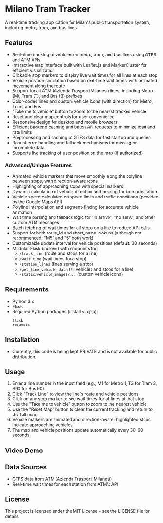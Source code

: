 # Milano Tram Tracker

A real-time tracking application for Milan's public transportation system, including metro, tram, and bus lines.

## Features

- Real-time tracking of vehicles on metro, tram, and bus lines using GTFS and ATM APIs
- Interactive map interface built with Leaflet.js and MarkerCluster for efficient visualization
- Clickable stop markers to display live wait times for all lines at each stop
- Vehicle position simulation based on real-time wait times, with animated movement along the route
- Support for all ATM (Azienda Trasporti Milanesi) lines, including Metro (M), Tram (T), and Bus (B) prefixes
- Color-coded lines and custom vehicle icons (with direction) for Metro, Tram, and Bus
- "Take me to vehicle" button to zoom to the nearest tracked vehicle
- Reset and clear map controls for user convenience
- Responsive design for desktop and mobile browsers
- Efficient backend caching and batch API requests to minimize load and rate limits
- Preprocessing and caching of GTFS data for fast startup and queries
- Robust error handling and fallback mechanisms for missing or incomplete data
- Supports live tracking of user-position on the map (if authorized)

### Advanced/Unique Features

- Animated vehicle markers that move smoothly along the polyline between stops, with direction-aware icons
- Highlighting of approaching stops with special markers
- Dynamic calculation of vehicle direction and bearing for icon orientation
- Vehicle speed calculated on speed limits and traffic conditions (provided by the Google Maps API)
- Polyline interpolation and segment-finding for accurate vehicle animation
- Wait time parsing and fallback logic for "in arrivo", "no serv.", and other custom ATM messages
- Batch fetching of wait times for all stops on a line to reduce API calls
- Support for both route_id and short_name lookups (although not recommended: "M5" and "5" both work)
- Customizable update interval for vehicle positions (default: 30 seconds)
- Modular Flask backend with endpoints for:
  - `/track_line` (route and stops for a line)
  - `/wait_time` (wait times for a stop)
  - `/station_lines` (lines serving a stop)
  - `/get_line_vehicle_data` (all vehicles and stops for a line)
  - `/static/vehicle_images/...` (custom vehicle icons)

## Requirements

- Python 3.x
- Flask
- Required Python packages (install via pip):
  ```
  flask
  requests
  ```

## Installation

- Currently, this code is being kept PRIVATE and is not available for public distribution.

## Usage

1. Enter a line number in the input field (e.g., M1 for Metro 1, T3 for Tram 3, B90 for Bus 90)
2. Click "Track Line" to view the line's route and vehicle positions
3. Click on any stop marker to see wait times for all lines at that stop
4. Use the "Take me to vehicle" button to zoom to the nearest vehicle
5. Use the "Reset Map" button to clear the current tracking and return to the full map
6. Vehicle markers are animated and direction-aware; highlighted stops indicate approaching vehicles
7. The map and vehicle positions update automatically every 30-60 seconds

## Video Demo



## Data Sources

- GTFS data from ATM (Azienda Trasporti Milanesi)
- Real-time wait times for each station from ATM's API

## License

This project is licensed under the MIT License - see the LICENSE file for details. 
